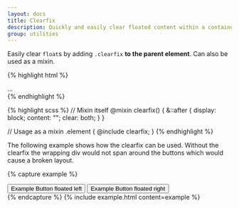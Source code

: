 ```yaml
---
layout: docs
title: Clearfix
description: Quickly and easily clear floated content within a container by adding a clearfix utility.
group: utilities
---
```


Easily clear `float`s by adding `.clearfix` **to the parent element**. Can also be used as a mixin.

{% highlight html %}
<div class="clearfix">...</div>
{% endhighlight %}

{% highlight scss %}
// Mixin itself
@mixin clearfix() {
  &::after {
    display: block;
    content: "";
    clear: both;
  }
}

// Usage as a mixin
.element {
  @include clearfix;
}
{% endhighlight %}

The following example shows how the clearfix can be used. Without the clearfix the wrapping div would not span around the buttons which would cause a broken layout.

{% capture example %}
<div class="bg-info clearfix">
  <button type="button" class="btn btn-blue float-left">Example Button floated left</button>
  <button type="button" class="btn btn-blue float-right">Example Button floated right</button>
</div>
{% endcapture %}
{% include example.html content=example %}
